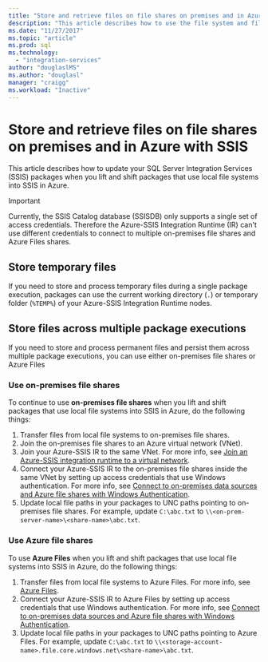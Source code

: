 ```yaml
---
title: "Store and retrieve files on file shares on premises and in Azure | Microsoft Docs"
description: "This article describes how to use the file system and file shares, both on premises and in Azure, with SSIS"
ms.date: "11/27/2017"
ms.topic: "article"
ms.prod: sql  
ms.technology: 
  - "integration-services"
author: "douglaslMS"
ms.author: "douglasl"
manager: "craigg"
ms.workload: "Inactive"
---
```

# Store and retrieve files on file shares on premises and in Azure with SSIS
This article describes how to update your SQL Server Integration Services (SSIS) packages when you lift and shift packages that use local file systems into SSIS in Azure.

> [!IMPORTANT]
> Currently, the SSIS Catalog database (SSISDB) only supports a single set of access credentials. Therefore the Azure-SSIS Integration Runtime (IR) can't use different credentials to connect to multiple on-premises file shares and Azure Files shares.

## Store temporary files
If you need to store and process temporary files during a single package execution, packages can use the current working directory (`.`) or temporary folder (`%TEMP%`) of your Azure-SSIS Integration Runtime nodes.

## Store files across multiple package executions
If you need to store and process permanent files and persist them across multiple package executions, you can use either on-premises file shares or Azure Files

### Use on-premises file shares
To continue to use **on-premises file shares** when you lift and shift packages that use local file systems into SSIS in Azure, do the following things:
1.	Transfer files from local file systems to on-premises file shares.
2.	Join the on-premises file shares to an Azure virtual network (VNet).
3.	Join your Azure-SSIS IR to the same VNet. For more info, see [Join an Azure-SSIS integration runtime to a virtual network](https://docs.microsoft.com/azure/data-factory/join-azure-ssis-integration-runtime-virtual-network).
4.	Connect your Azure-SSIS IR to the on-premises file shares inside the same VNet by setting up access credentials that use Windows authentication. For more info, see [Connect to on-premises data sources and Azure file shares with Windows Authentication](ssis-azure-connect-with-windows-auth.md).
5.	Update local file paths in your packages to UNC paths pointing to on-premises file shares. For example, update `C:\abc.txt` to `\\<on-prem-server-name>\<share-name>\abc.txt`.

### Use Azure file shares
To use **Azure Files** when you lift and shift packages that use local file systems into SSIS in Azure, do the following things:
1.	Transfer files from local file systems to Azure Files. For more info, see [Azure Files](https://azure.microsoft.com/services/storage/files/).
2.	Connect your Azure-SSIS IR to Azure Files by setting up access credentials that use Windows authentication. For more info, see [Connect to on-premises data sources and Azure file shares with Windows Authentication](ssis-azure-connect-with-windows-auth.md).
3.	Update local file paths in your packages to UNC paths pointing to Azure Files. For example, update `C:\abc.txt` to `\\<storage-account-name>.file.core.windows.net\<share-name>\abc.txt`.
